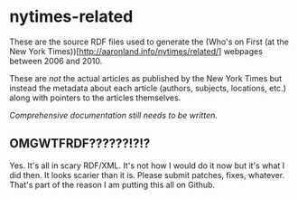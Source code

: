 nytimes-related
==

These are the source RDF files used to generate the (Who's on First (at the New
York Times))[http://aaronland.info/nytimes/related/] webpages between 2006 and
2010.

These are _not_ the actual articles as published by the New York Times but
instead the metadata about each article (authors, subjects, locations, etc.)
along with pointers to the articles themselves.

_Comprehensive documentation still needs to be written._

OMGWTFRDF??????!?!?
--

Yes. It's all in scary RDF/XML. It's not how I would do it now but it's what I
did then. It looks scarier than it is. Please submit patches, fixes,
whatever. That's part of the reason I am putting this all on Github.
